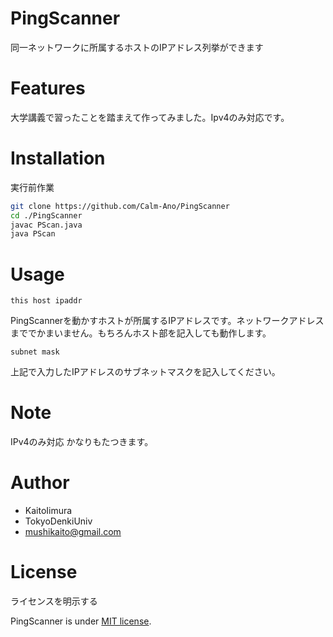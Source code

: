 # PingScanner
同一ネットワークに所属するホストのIPアドレス列挙ができます

# Features
大学講義で習ったことを踏まえて作ってみました。Ipv4のみ対応です。

# Installation
実行前作業
```bash
git clone https://github.com/Calm-Ano/PingScanner
cd ./PingScanner
javac PScan.java
java PScan
```

# Usage
```this host ipaddr```

PingScannerを動かすホストが所属するIPアドレスです。ネットワークアドレスまででかまいません。もちろんホスト部を記入しても動作します。

```subnet mask```

上記で入力したIPアドレスのサブネットマスクを記入してください。

# Note

IPv4のみ対応
かなりもたつきます。

# Author
* KaitoIimura
* TokyoDenkiUniv
* mushikaito@gmail.com

# License
ライセンスを明示する

PingScanner is under [MIT license](https://en.wikipedia.org/wiki/MIT_License).